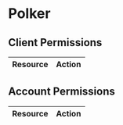 # Polker


## Client Permissions
| Resource | Action |
| -------- | ------ |

## Account Permissions
| Resource | Action |
| -------- | ------ |

